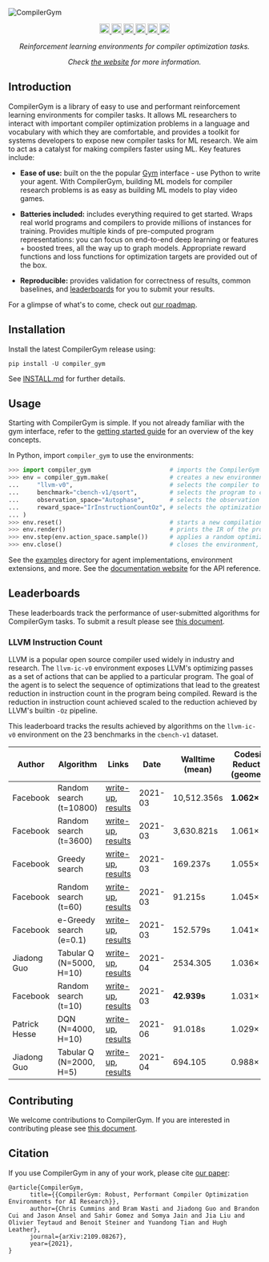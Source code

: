 ![CompilerGym](https://github.com/facebookresearch/CompilerGym/raw/development/docs/source/_static/img/logo.png)

<p align="center">
  <!-- Getting started colab -->
  <a href="https://colab.research.google.com/github/facebookresearch/CompilerGym/blob/stable/examples/getting-started.ipynb">
      <img src="https://colab.research.google.com/assets/colab-badge.svg" alt="Colab" height="20">
  </a>
  <!-- Supported python versions list -->
  <a href="https://pypi.org/project/compiler-gym/">
      <img src="https://img.shields.io/pypi/pyversions/compiler-gym" alt="Python versions" height="20">
  </a>
  <!-- Downloads counter -->
  <a href="https://pypi.org/project/compiler-gym/">
      <img src="https://pepy.tech/badge/compiler-gym" alt="PyPi Downloads" height="20">
  </a>
  <!-- PyPi Version -->
  <a href="https://pypi.org/project/compiler-gym/">
      <img src="https://badge.fury.io/py/compiler-gym.svg" alt="PyPI version" height="20">
  </a>
  <!-- license -->
  <a href="https://tldrlegal.com/license/mit-license">
      <img src="https://img.shields.io/pypi/l/compiler-gym" alt="License" height="20">
  </a>
  <!-- CI status -->
  <a href="https://github.com/facebookresearch/CompilerGym/actions?query=workflow%3ACI+branch%3Adevelopment">
      <img src="https://github.com/facebookresearch/CompilerGym/workflows/CI/badge.svg?branch=development" alt="CI status" height="20">
  </a>
</p>

<p align="center">
  <i>Reinforcement learning environments for compiler optimization tasks.</i>
</p>
<p align="center">
  <i>
    Check
    <a href="http://facebookresearch.github.io/CompilerGym/">the website</a>
    for more information.
  </i>
</p>


## Introduction

CompilerGym is a library of easy to use and performant reinforcement learning
environments for compiler tasks. It allows ML researchers to interact with
important compiler optimization problems in a language and vocabulary with which
they are comfortable, and provides a toolkit for systems developers to expose
new compiler tasks for ML research. We aim to act as a catalyst for making
compilers faster using ML. Key features include:

* **Ease of use:** built on the the popular [Gym](https://gym.openai.com/)
  interface - use Python to write your agent. With CompilerGym, building ML
  models for compiler research problems is as easy as building ML models to play
  video games.

* **Batteries included:** includes everything required to get started. Wraps
  real world programs and compilers to provide millions of instances for
  training. Provides multiple kinds of pre-computed program representations: you
  can focus on end-to-end deep learning or features + boosted trees, all the way
  up to graph models. Appropriate reward functions and loss functions for
  optimization targets are provided out of the box.

* **Reproducible:** provides validation for correctness of results, common
  baselines, and [leaderboards](#leaderboards) for you to submit your results.

For a glimpse of what's to come, check out [our
roadmap](https://github.com/facebookresearch/CompilerGym/projects/1).


## Installation

Install the latest CompilerGym release using:

    pip install -U compiler_gym

See
[INSTALL.md](https://github.com/facebookresearch/CompilerGym/blob/development/INSTALL.md)
for further details.


## Usage

Starting with CompilerGym is simple. If you not already familiar with the gym
interface, refer to the [getting started
guide](http://facebookresearch.github.io/CompilerGym/getting_started.html) for
an overview of the key concepts.

In Python, import `compiler_gym` to use the environments:

```py
>>> import compiler_gym                      # imports the CompilerGym environments
>>> env = compiler_gym.make(                 # creates a new environment (same as gym.make)
...     "llvm-v0",                           # selects the compiler to use
...     benchmark="cbench-v1/qsort",         # selects the program to compile
...     observation_space="Autophase",       # selects the observation space
...     reward_space="IrInstructionCountOz", # selects the optimization target
... )
>>> env.reset()                              # starts a new compilation session
>>> env.render()                             # prints the IR of the program
>>> env.step(env.action_space.sample())      # applies a random optimization, updates state/reward/actions
>>> env.close()                              # closes the environment, freeing resources
```

See the [examples](/examples) directory for agent implementations, environment
extensions, and more. See the [documentation
website](http://facebookresearch.github.io/CompilerGym/) for the API reference.


## Leaderboards

These leaderboards track the performance of user-submitted algorithms for
CompilerGym tasks. To submit a result please see
[this document](https://github.com/facebookresearch/CompilerGym/blob/development/CONTRIBUTING.md#leaderboard-submissions).


### LLVM Instruction Count

LLVM is a popular open source compiler used widely in industry and research. The
`llvm-ic-v0` environment exposes LLVM's optimizing passes as a set of actions
that can be applied to a particular program. The goal of the agent is to select
the sequence of optimizations that lead to the greatest reduction in instruction
count in the program being compiled. Reward is the reduction in instruction
count achieved scaled to the reduction achieved by LLVM's builtin `-Oz`
pipeline.

This leaderboard tracks the results achieved by algorithms on the `llvm-ic-v0`
environment on the 23 benchmarks in the `cbench-v1` dataset.

| Author | Algorithm | Links | Date | Walltime (mean) | Codesize Reduction (geomean) |
| --- | --- | --- | --- | --- | --- |
| Facebook | Random search (t=10800) | [write-up](leaderboard/llvm_instcount/random_search/README.md), [results](leaderboard/llvm_instcount/random_search/results_p125_t10800.csv) | 2021-03 | 10,512.356s | **1.062×** |
| Facebook | Random search (t=3600) | [write-up](leaderboard/llvm_instcount/random_search/README.md), [results](leaderboard/llvm_instcount/random_search/results_p125_t3600.csv) | 2021-03 | 3,630.821s | 1.061× |
| Facebook | Greedy search | [write-up](leaderboard/llvm_instcount/e_greedy/README.md), [results](leaderboard/llvm_instcount/e_greedy/results_e0.csv) | 2021-03 | 169.237s | 1.055× |
| Facebook | Random search (t=60) | [write-up](leaderboard/llvm_instcount/random_search/README.md), [results](leaderboard/llvm_instcount/random_search/results_p125_t60.csv) | 2021-03 | 91.215s | 1.045× |
| Facebook | e-Greedy search (e=0.1) | [write-up](leaderboard/llvm_instcount/e_greedy/README.md), [results](leaderboard/llvm_instcount/e_greedy/results_e10.csv) | 2021-03 | 152.579s | 1.041× |
| Jiadong Guo | Tabular Q (N=5000, H=10) | [write-up](leaderboard/llvm_instcount/tabular_q/README.md), [results](leaderboard/llvm_instcount/tabular_q/results-H10-N5000.csv) | 2021-04 | 2534.305 | 1.036× |
| Facebook | Random search (t=10) | [write-up](leaderboard/llvm_instcount/random_search/README.md), [results](leaderboard/llvm_instcount/random_search/results_p125_t10.csv) | 2021-03 | **42.939s** | 1.031× |
| Patrick Hesse | DQN (N=4000, H=10) | [write-up](leaderboard/llvm_instcount/dqn/README.md), [results](leaderboard/llvm_instcount/dqn/results-instcountnorm-H10-N4000.csv) | 2021-06 | 91.018s | 1.029× |
| Jiadong Guo | Tabular Q (N=2000, H=5) | [write-up](leaderboard/llvm_instcount/tabular_q/README.md), [results](leaderboard/llvm_instcount/tabular_q/results-H5-N2000.csv) | 2021-04 | 694.105 | 0.988× |


## Contributing

We welcome contributions to CompilerGym. If you are interested in contributing please see
[this document](https://github.com/facebookresearch/CompilerGym/blob/development/CONTRIBUTING.md).


## Citation

If you use CompilerGym in any of your work, please cite [our
paper](https://arxiv.org/pdf/2109.08267.pdf):

```
@article{CompilerGym,
      title={{CompilerGym: Robust, Performant Compiler Optimization Environments for AI Research}},
      author={Chris Cummins and Bram Wasti and Jiadong Guo and Brandon Cui and Jason Ansel and Sahir Gomez and Somya Jain and Jia Liu and Olivier Teytaud and Benoit Steiner and Yuandong Tian and Hugh Leather},
      journal={arXiv:2109.08267},
      year={2021},
}
```
